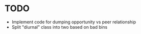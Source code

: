 # TODO

* Implement code for dumping opportunity vs peer relationship
* Split "diurnal" class into two based on bad bins
